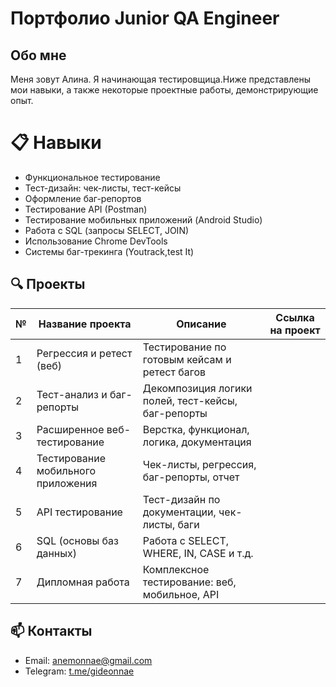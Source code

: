 # Портфолио Junior QA Engineer

## Обо мне
Меня зовут Алина. Я начинающая тестировщица.Ниже представлены мои навыки, а также некоторые проектные работы, демонстрирующие опыт.

# 📋 Навыки
- Функциональное тестирование
- Тест-дизайн: чек-листы, тест-кейсы
- Оформление баг-репортов
- Тестирование API (Postman)
- Тестирование мобильных приложений (Android Studio)
- Работа с SQL (запросы SELECT, JOIN)
- Использование Chrome DevTools
- Системы баг-трекинга (Youtrack,test It)

## 🔍 Проекты

| №  | Название проекта                   | Описание                                             | Ссылка на проект
|----|------------------------------------|------------------------------------------------------|--------------------|
| 1  | Регрессия и ретест (веб)           | Тестирование по готовым кейсам и ретест багов |      | [Проект 1](https://github.com/anemonnae/study-projects/blob/main/ret_test_bugs.md) |
| 2  | Тест-анализ и баг-репорты          | Декомпозиция логики полей, тест-кейсы, баг-репорты | | Проект 2: [ссылка] |
| 3  | Расширенное веб-тестирование       | Верстка, функционал, логика, документация |          | Проект 3: [ссылка] |
| 4  | Тестирование мобильного приложения | Чек-листы, регрессия, баг-репорты, отчет |           | Проект 4: [ссылка] |
| 5  | API тестирование                   | Тест-дизайн по документации, чек-листы, баги |       | Проект 5: [ссылка] |
| 6  | SQL (основы баз данных)            | Работа с SELECT, WHERE, IN, CASE и т.д. |            | Проект 6: [ссылка] |
| 7  | Дипломная работа                   | Комплексное тестирование: веб, мобильное, API |      | Проект 7: [ссылка] |

## 📫 Контакты

- Email: anemonnae@gmail.com
- Telegram: [t.me/gideonnae](https://t.me/gideonnae)
 
